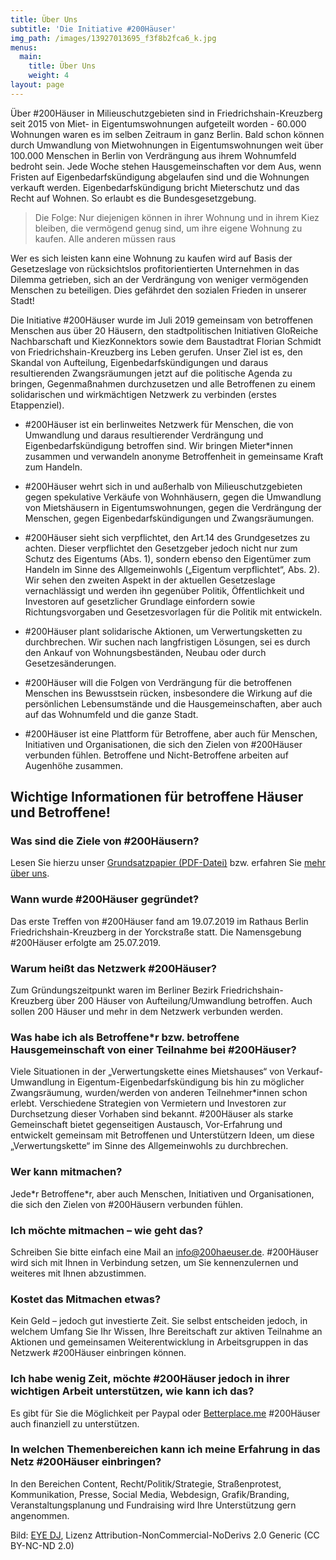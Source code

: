 ```yaml
---
title: Über Uns
subtitle: 'Die Initiative #200Häuser'
img_path: /images/13927013695_f3f8b2fca6_k.jpg
menus:
  main:
    title: Über Uns
    weight: 4
layout: page
---
```

Über #200Häuser in Milieuschutzgebieten sind in Friedrichshain-Kreuzberg seit 2015 von Miet- in Eigentumswohnungen aufgeteilt worden - 60.000 Wohnungen waren es im selben Zeitraum in ganz Berlin. Bald schon können durch Umwandlung von Mietwohnungen in Eigentumswohnungen weit über 100.000 Menschen in Berlin von Verdrängung aus ihrem Wohnumfeld bedroht sein. Jede Woche stehen Hausgemeinschaften vor dem Aus, wenn Fristen auf Eigenbedarfskündigung abgelaufen sind und die Wohnungen verkauft werden. Eigenbedarfskündigung bricht Mieterschutz und das Recht auf Wohnen. So erlaubt es die Bundesgesetzgebung. 

> Die Folge: Nur diejenigen können in ihrer Wohnung und in ihrem Kiez bleiben, die vermögend genug sind, um ihre eigene Wohnung zu kaufen. Alle anderen müssen raus

Wer es sich leisten kann eine Wohnung zu kaufen wird auf Basis der Gesetzeslage von rücksichtslos profitorientierten Unternehmen in das Dilemma getrieben, sich an der Verdrängung von weniger vermögenden Menschen zu beteiligen. Dies gefährdet den sozialen Frieden in unserer Stadt!

Die Initiative #200Häuser wurde im Juli 2019 gemeinsam von betroffenen Menschen aus über 20 Häusern, den stadtpolitischen Initiativen GloReiche Nachbarschaft und KiezKonnektors sowie dem Baustadtrat Florian Schmidt von Friedrichshain-Kreuzberg ins Leben gerufen. Unser Ziel ist es, den Skandal von Aufteilung, Eigenbedarfskündigungen und daraus resultierenden Zwangsräumungen jetzt auf die politische Agenda zu bringen, Gegenmaßnahmen durchzusetzen und alle Betroffenen zu einem solidarischen und wirkmächtigen Netzwerk zu verbinden (erstes Etappenziel). 

* \#200Häuser ist ein berlinweites Netzwerk für Menschen, die von Umwandlung und daraus resultierender Verdrängung und Eigenbedarfskündigung betroffen sind. Wir bringen Mieter*innen zusammen und verwandeln anonyme Betroffenheit in gemeinsame Kraft zum Handeln.



* \#200Häuser wehrt sich in und außerhalb von Milieuschutzgebieten gegen spekulative Verkäufe von Wohnhäusern, gegen die Umwandlung von Mietshäusern in Eigentumswohnungen, gegen die Verdrängung der Menschen, gegen Eigenbedarfskündigungen und  Zwangsräumungen.



* \#200Häuser sieht sich verpflichtet, den Art.14 des Grundgesetzes zu achten. Dieser verpflichtet den Gesetzgeber jedoch nicht nur zum Schutz des Eigentums (Abs. 1), sondern ebenso den Eigentümer zum Handeln im Sinne des Allgemeinwohls („Eigentum verpflichtet“, Abs. 2). Wir sehen den zweiten Aspekt in der aktuellen Gesetzeslage vernachlässigt und werden ihn gegenüber Politik, Öffentlichkeit und Investoren auf gesetzlicher Grundlage einfordern sowie Richtungsvorgaben und Gesetzesvorlagen für die Politik mit entwickeln.



* \#200Häuser plant solidarische Aktionen, um Verwertungsketten zu durchbrechen. Wir suchen nach langfristigen Lösungen, sei es durch den Ankauf von Wohnungsbeständen, Neubau oder durch Gesetzesänderungen.



* \#200Häuser will die Folgen von Verdrängung für die betroffenen Menschen ins Bewusstsein rücken, insbesondere die Wirkung auf die persönlichen Lebensumstände und die Hausgemeinschaften, aber auch auf das Wohnumfeld und die ganze Stadt. 



* \#200Häuser ist eine Plattform für Betroffene, aber auch für Menschen, Initiativen und Organisationen, die sich den Zielen von #200Häuser verbunden fühlen. Betroffene und Nicht-Betroffene arbeiten auf Augenhöhe zusammen.

## Wichtige Informationen für betroffene Häuser und Betroffene!

### Was sind die Ziele von #200Häusern?

Lesen Sie hierzu unser [Grundsatzpapier (PDF-Datei)](/images/Grundsatzpapier.pdf) bzw. erfahren Sie [mehr über uns](/ueber-uns).

### Wann wurde #200Häuser gegründet?

Das erste Treffen von #200Häuser fand am 19.07.2019 im Rathaus Berlin Friedrichshain-Kreuzberg in der Yorckstraße statt. Die Namensgebung #200Häuser erfolgte am 25.07.2019.

### Warum heißt das Netzwerk #200Häuser?

Zum Gründungszeitpunkt waren im Berliner Bezirk Friedrichshain-Kreuzberg über 200 Häuser von Aufteilung/Umwandlung betroffen. Auch sollen 200 Häuser und mehr in dem Netzwerk verbunden werden.

### Was habe ich als Betroffene*r bzw. betroffene Hausgemeinschaft von einer Teilnahme bei #200Häuser?

Viele Situationen in der „Verwertungskette eines Mietshauses“ von Verkauf-Umwandlung in Eigentum-Eigenbedarfskündigung bis hin zu möglicher Zwangsräumung, wurden/werden von anderen Teilnehmer*innen schon erlebt. Verschiedene Strategien von Vermietern und Investoren zur Durchsetzung dieser Vorhaben sind bekannt. #200Häuser als starke Gemeinschaft bietet gegenseitigen Austausch, Vor-Erfahrung und entwickelt gemeinsam mit Betroffenen und Unterstützern Ideen, um diese „Verwertungskette“ im Sinne des Allgemeinwohls zu durchbrechen.

### Wer kann mitmachen?

Jede\*r Betroffene\*r, aber auch Menschen, Initiativen und Organisationen, die sich den Zielen von #200Häusern verbunden fühlen.

### Ich möchte mitmachen – wie geht das?

Schreiben Sie bitte einfach eine Mail an info@200haeuser.de. #200Häuser wird sich mit Ihnen in Verbindung setzen, um Sie kennenzulernen und weiteres mit Ihnen abzustimmen.

### Kostet das Mitmachen etwas?

Kein Geld – jedoch gut investierte Zeit. Sie selbst entscheiden jedoch, in welchem Umfang Sie Ihr Wissen, Ihre Bereitschaft zur aktiven Teilnahme an Aktionen und gemeinsamen Weiterentwicklung in Arbeitsgruppen in das Netzwerk #200Häuser einbringen können.

### Ich habe wenig Zeit, möchte #200Häuser jedoch in ihrer wichtigen Arbeit unterstützen, wie kann ich das?

Es gibt für Sie die Möglichkeit per Paypal oder [Betterplace.me](https://www.betterplace.me/200haeuser-spendenaktion-gegen-verdraengung) #200Häuser auch finanziell zu unterstützen.

### In welchen Themenbereichen kann ich meine Erfahrung in das Netz #200Häuser  einbringen?

In den Bereichen Content, Recht/Politik/Strategie, Straßenprotest, Kommunikation, Presse, Social Media, Webdesign, Grafik/Branding,  Veranstaltungsplanung und Fundraising wird Ihre Unterstützung gern angenommen.

Bild: [EYE DJ](https://www.flickr.com/photos/idarrenj), Lizenz Attribution-NonCommercial-NoDerivs 2.0 Generic (CC BY-NC-ND 2.0)
